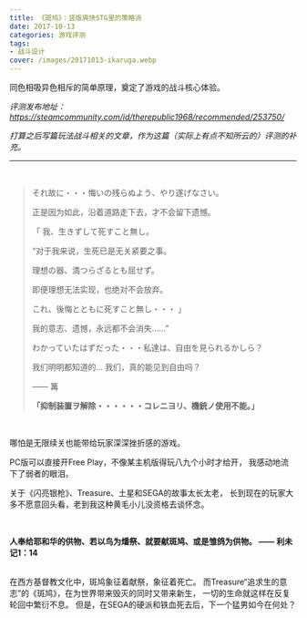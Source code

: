 ```yaml
---
title: 《斑鸠》：竖版爽快STG里的策略派
date: 2017-10-13
categories: 游戏评测
tags: 
- 战斗设计
cover: /images/20171013-ikaruga.webp
---
```


同色相吸异色相斥的简单原理，奠定了游戏的战斗核心体验。

<!--more-->

*评测发布地址：https://steamcommunity.com/id/therepublic1968/recommended/253750/*

*打算之后写篇玩法战斗相关的文章，作为这篇（实际上有点不知所云的）评测的补充。*

---

</br>

>それ故に・・・悔いの残らぬよう、やり遂げなさい。
>
>正是因为如此，沿着道路走下去，才不会留下遗憾。
>
>「 我、生きずして死すこと無し。
>
>“对于我来说，生死已是无关紧要之事。
>
>理想の器、満つらざるとも屈せず。
>
>即便理想无法实现，也绝对不会放弃。
>
>これ、後悔とともに死すこと無し・・・ 」
>
>我的意志、遗憾，永远都不会消失……”
>
>わかっていたはずだった・・・私達は、自由を見られるかしら？
>
>我们明明都知道的... 我们，真的能见到自由吗？
>
>—— 篝
>
>
>
>**「抑制装置ヲ解除・・・・・・コレニヨリ、機銃ノ使用不能。」**

</br>

哪怕是无限续关也能带给玩家深深挫折感的游戏。

PC版可以直接开Free Play，不像某主机版得玩八九个小时才给开，
我感动地流下了弱者的眼泪。

关于《闪亮银枪》、Treasure、土星和SEGA的故事太长太老，
长到现在的玩家大多不愿意回头看，老到我这种黄毛小儿没资格去谈怀念。

</br>

**人奉给耶和华的供物、若以鸟为燔祭、就要献斑鸠、或是雏鸽为供物。
—— 利未记1：14**

</br>
在西方基督教文化中，斑鸠象征着献祭，象征着死亡。
而Treasure“追求生的意志”的《斑鸠》，在为世界带来毁灭的同时又带来新生，
一切的生命就这样在反复轮回中繁衍不息。
但是，在SEGA的硬派和铁血死去后，下一个猛男如今在何处？

</br>

